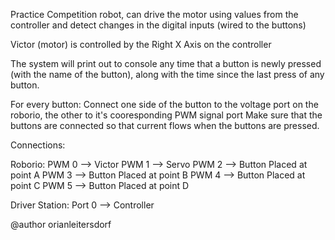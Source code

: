 Practice Competition robot, can drive the motor using values from the controller and detect changes in the digital inputs (wired to the buttons)

Victor (motor) is controlled by the Right X Axis on the controller

The system will print out to console any time that a button is newly pressed (with the name of the button), along with the time since the last press of any button.

For every button:
  Connect one side of the button to the voltage port on the roborio, the other to it's cooresponding PWM signal port
  Make sure that the buttons are connected so that current flows when the buttons are pressed.

Connections:

  Roborio:
    PWM 0 --> Victor
    PWM 1 --> Servo
    PWM 2 --> Button Placed at point A
    PWM 3 --> Button Placed at point B
    PWM 4 --> Button Placed at point C
    PWM 5 --> Button Placed at point D

  Driver Station:
    Port 0 --> Controller


@author orianleitersdorf
